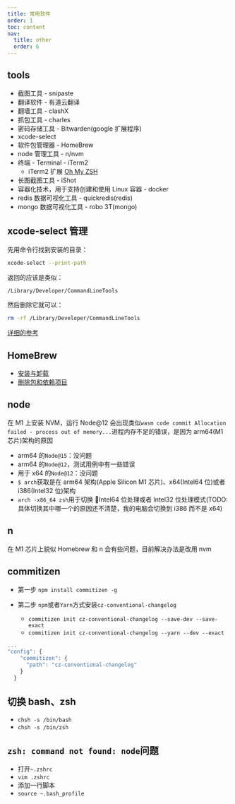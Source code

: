 ```yaml
---
title: 常用软件
order: 1
toc: content
nav:
  title: other
  order: 6
---
```


## tools

- 截图工具 - snipaste
- 翻译软件 - 有道云翻译
- 翻墙工具 - clashX
- 抓包工具 - charles
- 密码存储工具 - Bitwarden(google 扩展程序)
- xcode-select
- 软件包管理器 - HomeBrew
- node 管理工具 - n/nvm
- 终端 - Terminal - iTerm2
  - iTerm2 扩展 [Oh My ZSH](https://ohmyz.sh/#install)
- 长图截图工具 - iShot
- 容器化技术，用于支持创建和使用 Linux 容器 - docker
- redis 数据可视化工具 - quickredis(redis)
- mongo 数据可视化工具 - robo 3T(mongo)

## xcode-select 管理

先用命令行找到安装的目录：

```bash
xcode-select --print-path
```

返回的应该是类似：

```bash
/Library/Developer/CommandLineTools
```

然后删除它就可以：

```bash
rm -rf /Library/Developer/CommandLineTools
```

[详细的参考](https://developer.apple.com/library/archive/technotes/tn2339/_index.html#//apple_ref/doc/uid/DTS40014588-CH1-HOW_CAN_I_UNINSTALL_THE_COMMAND_LINE_TOOLS_)

## HomeBrew

- [安装与卸载](https://github.com/homebrew/install#uninstall-homebrew)
- [删除包和依赖项目](https://github.com/beeftornado/homebrew-rmtree)

## node

在 M1 上安装 NVM，运行 Node@12 会出现类似`wasm code commit Allocation failed - process out of memory...`进程内存不足的错误，是因为 arm64(M1 芯片)架构的原因

- arm64 的`Node@15`：没问题
- arm64 的`Node@12`，测试用例中有一些错误
- 用于 x64 的`Node@12`：没问题
- `$ arch`获取是在 arm64 架构(Apple Silicon M1 芯片)、x64(Intel64 位)或者 i386(Intel32 位)架构
- `arch -x86_64 zsh`用于切换 Intel64 位处理或者 Intel32 位处理模式(TODO:具体切换其中哪一个的原因还不清楚，我的电脑会切换到 i386 而不是 x64)

## n

在 M1 芯片上貌似 Homebrew 和 n 会有些问题，目前解决办法是改用 nvm

## commitizen

- 第一步
  `npm install commitizen -g`

- 第二步 `npm`或者`Yarn`方式安装`cz-conventional-changelog`

  - `commitizen init cz-conventional-changelog --save-dev --save-exact`
  - `commitizen init cz-conventional-changelog --yarn --dev --exact`

```javascript
...
"config": {
    "commitizen": {
      "path": "cz-conventional-changelog"
    }
  }
```

## 切换 bash、zsh

- `chsh -s /bin/bash`
- `chsh -s /bin/zsh`

## `zsh: command not found: node`问题

- 打开`~.zshrc`
- `vim .zshrc`
- 添加一行脚本
- `source ~.bash_profile`
